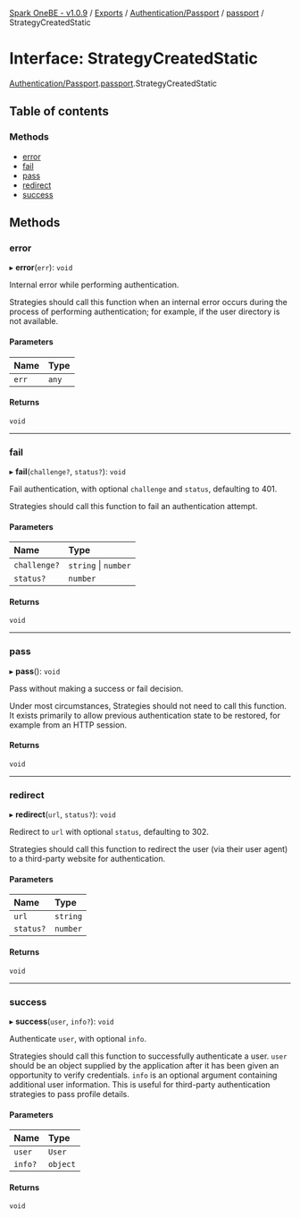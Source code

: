 [Spark OneBE - v1.0.9](../README.md) / [Exports](../modules.md) / [Authentication/Passport](../modules/Authentication_Passport.md) / [passport](../modules/Authentication_Passport.passport.md) / StrategyCreatedStatic

# Interface: StrategyCreatedStatic

[Authentication/Passport](../modules/Authentication_Passport.md).[passport](../modules/Authentication_Passport.passport.md).StrategyCreatedStatic

## Table of contents

### Methods

- [error](Authentication_Passport.passport.StrategyCreatedStatic.md#error)
- [fail](Authentication_Passport.passport.StrategyCreatedStatic.md#fail)
- [pass](Authentication_Passport.passport.StrategyCreatedStatic.md#pass)
- [redirect](Authentication_Passport.passport.StrategyCreatedStatic.md#redirect)
- [success](Authentication_Passport.passport.StrategyCreatedStatic.md#success)

## Methods

### error

▸ **error**(`err`): `void`

Internal error while performing authentication.

Strategies should call this function when an internal error occurs
during the process of performing authentication; for example, if the
user directory is not available.

#### Parameters

| Name | Type |
| :------ | :------ |
| `err` | `any` |

#### Returns

`void`

___

### fail

▸ **fail**(`challenge?`, `status?`): `void`

Fail authentication, with optional `challenge` and `status`, defaulting
to 401.

Strategies should call this function to fail an authentication attempt.

#### Parameters

| Name | Type |
| :------ | :------ |
| `challenge?` | `string` \| `number` |
| `status?` | `number` |

#### Returns

`void`

___

### pass

▸ **pass**(): `void`

Pass without making a success or fail decision.

Under most circumstances, Strategies should not need to call this
function.  It exists primarily to allow previous authentication state
to be restored, for example from an HTTP session.

#### Returns

`void`

___

### redirect

▸ **redirect**(`url`, `status?`): `void`

Redirect to `url` with optional `status`, defaulting to 302.

Strategies should call this function to redirect the user (via their
user agent) to a third-party website for authentication.

#### Parameters

| Name | Type |
| :------ | :------ |
| `url` | `string` |
| `status?` | `number` |

#### Returns

`void`

___

### success

▸ **success**(`user`, `info?`): `void`

Authenticate `user`, with optional `info`.

Strategies should call this function to successfully authenticate a
user.  `user` should be an object supplied by the application after it
has been given an opportunity to verify credentials.  `info` is an
optional argument containing additional user information.  This is
useful for third-party authentication strategies to pass profile
details.

#### Parameters

| Name | Type |
| :------ | :------ |
| `user` | `User` |
| `info?` | `object` |

#### Returns

`void`
